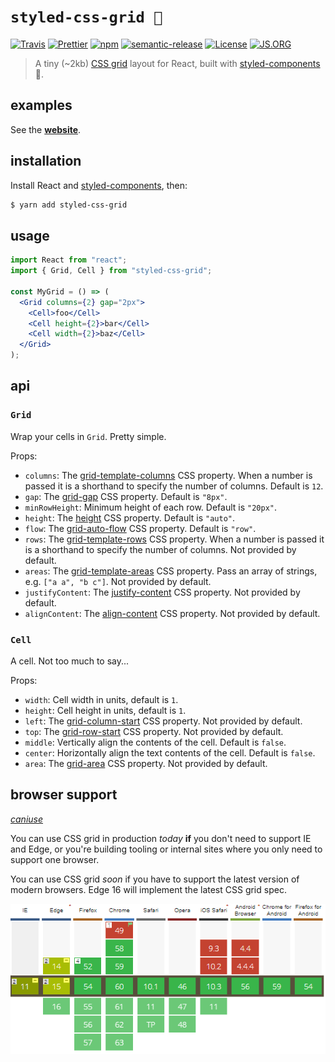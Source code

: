 # `styled-css-grid 🍱`

[![Travis](https://img.shields.io/travis/azz/styled-css-grid.svg?style=flat-square)](https://travis-ci.org/azz/styled-css-grid)
[![Prettier](https://img.shields.io/badge/styled_with-prettier-ff69b4.svg?style=flat-square)](https://github.com/prettier/prettier)
[![npm](https://img.shields.io/npm/v/styled-css-grid.svg?style=flat-square)](https://npmjs.org/styled-css-grid)
[![semantic-release](https://img.shields.io/badge/%20%20%F0%9F%93%A6%F0%9F%9A%80-semantic--release-e10079.svg?style=flat-square)](https://github.com/semantic-release/semantic-release)
[![License](https://img.shields.io/badge/license-MIT-blue.svg?style=flat-square)](LICENSE)
[![JS.ORG](https://img.shields.io/badge/js.org-dns-ffb400.svg?style=flat-square)](http://js.org)

> A tiny (~2kb) [CSS grid] layout for React, built with [styled-components] 💅.

## examples

See the **[website]**.

## installation

Install React and [styled-components], then:

```bash
$ yarn add styled-css-grid
```

## usage

```jsx
import React from "react";
import { Grid, Cell } from "styled-css-grid";

const MyGrid = () => (
  <Grid columns={2} gap="2px">
    <Cell>foo</Cell>
    <Cell height={2}>bar</Cell>
    <Cell width={2}>baz</Cell>
  </Grid>
);
```

## api

### `Grid`

Wrap your cells in `Grid`. Pretty simple.

Props:

* `columns`: The [grid-template-columns] CSS property. When a number is passed
  it is a shorthand to specify the number of columns. Default is `12`.
* `gap`: The [grid-gap] CSS property. Default is `"8px"`.
* `minRowHeight`: Minimum height of each row. Default is `"20px"`.
* `height`: The [height] CSS property. Default is `"auto"`.
* `flow`: The [grid-auto-flow] CSS property. Default is `"row"`.
* `rows`: The [grid-template-rows] CSS property. When a number is passed
  it is a shorthand to specify the number of columns. Not provided by default.
* `areas`: The [grid-template-areas] CSS property. Pass an array of strings, e.g. `["a a", "b c"]`. Not provided by default.
* `justifyContent`: The [justify-content] CSS property. Not provided by default.
* `alignContent`: The [align-content] CSS property. Not provided by default.

### `Cell`

A cell. Not too much to say...

Props:

* `width`: Cell width in units, default is `1`.
* `height`: Cell height in units, default is `1`.
* `left`: The [grid-column-start] CSS property. Not provided by default.
* `top`: The [grid-row-start] CSS property. Not provided by default.
* `middle`: Vertically align the contents of the cell. Default is `false`.
* `center`: Horizontally align the text contents of the cell. Default is `false`.
* `area`: The [grid-area] CSS property. Not provided by default.

## browser support

_[caniuse]_

You can use CSS grid in production _today_ **if** you don't need to support IE and Edge, or you're building tooling or internal sites where you only need to support one browser.

You can use CSS grid _soon_ if you have to support the latest version of modern browsers. Edge 16 will implement the latest CSS grid spec.

![Can I use?](website/caniuse.png)

[website]: https://styled-css-grid.js.org/
[CSS grid]: https://mdn.io/CSS_Grid_Layout
[styled-components]: https://github.com/styled-components/styled-components
[grid-auto-flow]: https://mdn.io/grid-auto-flow
[grid-row-start]: https://mdn.io/grid-row-start
[grid-column-start]: https://mdn.io/grid-column-start
[grid-template-columns]: https://mdn.io/grid-template-columns
[grid-template-rows]: https://mdn.io/grid-template-rows
[grid-template-areas]: https://mdn.io/grid-template-areas
[grid-area]: https://mdn.io/grid-area
[height]: https://mdn.io/css-height
[grid-gap]: https://mdn.io/grid-gap
[justify-content]: https://mdn.io/justify-content
[align-content]: https://mdn.io/align-content
[caniuse]: http://caniuse.com/#feat=css-grid
